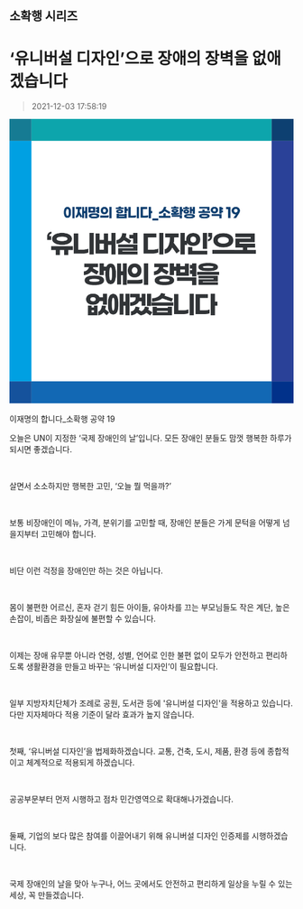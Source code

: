 ## 소확행 시리즈
# ‘유니버설 디자인’으로 장애의 장벽을 없애겠습니다
> 2021-12-03 17:58:19

![‘유니버설 디자인’으로 장애의 장벽을 없애겠습니다](020.png)

이재명의 합니다_소확행 공약 19



오늘은 UN이 지정한 ‘국제 장애인의 날’입니다. 모든 장애인 분들도 맘껏 행복한 하루가 되시면 좋겠습니다.

​

살면서 소소하지만 행복한 고민, ‘오늘 뭘 먹을까?’

​

보통 비장애인이 메뉴, 가격, 분위기를 고민할 때, 장애인 분들은 가게 문턱을 어떻게 넘을지부터 고민해야 합니다.

​

비단 이런 걱정을 장애인만 하는 것은 아닙니다.

​

몸이 불편한 어르신, 혼자 걷기 힘든 아이들, 유아차를 끄는 부모님들도 작은 계단, 높은 손잡이, 비좁은 화장실에 불편할 수 있습니다.

​

이제는 장애 유무뿐 아니라 연령, 성별, 언어로 인한 불편 없이 모두가 안전하고 편리하도록 생활환경을 만들고 바꾸는 ‘유니버설 디자인’이 필요합니다.

​

일부 지방자치단체가 조례로 공원, 도서관 등에 '유니버설 디자인'을 적용하고 있습니다. 다만 지자체마다 적용 기준이 달라 효과가 높지 않습니다.

​

첫째, ‘유니버설 디자인’을 법제화하겠습니다. 교통, 건축, 도시, 제품, 환경 등에 종합적이고 체계적으로 적용되게 하겠습니다.

​

공공부문부터 먼저 시행하고 점차 민간영역으로 확대해나가겠습니다.

​

둘째, 기업의 보다 많은 참여를 이끌어내기 위해 유니버설 디자인 인증제를 시행하겠습니다.

​

국제 장애인의 날을 맞아 누구나, 어느 곳에서도 안전하고 편리하게 일상을 누릴 수 있는 세상, 꼭 만들겠습니다.